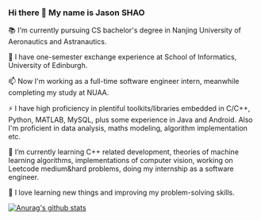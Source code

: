 ### Hi there 👋 My name is Jason SHAO

:books:	I'm currently pursuing CS bachelor's degree in Nanjing University of Aeronautics and Astranautics.

🔭 I have one-semester exchange experience at School of Informatics, University of Edinburgh.

📫 Now I'm working as a full-time software engineer intern, meanwhile completing my study at NUAA.

⚡ I have high proficiency in plentiful toolkits/libraries embedded in C/C++, Python, MATLAB, MySQL, plus some experience in Java and Android. Also I'm proficient in data analysis, maths modeling, algorithm implementation etc.


🌱 I’m currently learning C++ related development, theories of machine learning algorithms, implementations of computer vision, working on Leetcode medium&hard problems, doing my internship as a software engineer.


💬 I love learning new things and improving my problem-solving skills.


[![Anurag's github stats](https://github-readme-stats.vercel.app/api?username=Kaze-1)](https://github.com/anuraghazra/github-readme-stats)

<!--
**Kaze-1/Kaze-1** is a ✨ _special_ ✨ repository because its `README.md` (this file) appears on your GitHub profile.

Here are some ideas to get you started:

- 🔭 I’m currently working on ...
- 🌱 I’m currently learning ...
- 👯 I’m looking to collaborate on ...
- 🤔 I’m looking for help with ...
- 💬 Ask me about ...
- 📫 How to reach me: ...
- 😄 Pronouns: ...
- ⚡ Fun fact: ...
-->
